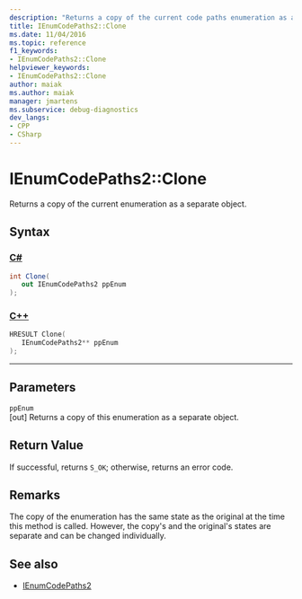 ```yaml
---
description: "Returns a copy of the current code paths enumeration as a separate object."
title: IEnumCodePaths2::Clone
ms.date: 11/04/2016
ms.topic: reference
f1_keywords:
- IEnumCodePaths2::Clone
helpviewer_keywords:
- IEnumCodePaths2::Clone
author: maiak
ms.author: maiak
manager: jmartens
ms.subservice: debug-diagnostics
dev_langs:
- CPP
- CSharp
---
```

# IEnumCodePaths2::Clone

Returns a copy of the current enumeration as a separate object.

## Syntax

### [C#](#tab/csharp)
```csharp
int Clone(
   out IEnumCodePaths2 ppEnum
);
```
### [C++](#tab/cpp)
```cpp
HRESULT Clone(
   IEnumCodePaths2** ppEnum
);
```
---

## Parameters
`ppEnum`\
[out] Returns a copy of this enumeration as a separate object.

## Return Value
 If successful, returns `S_OK`; otherwise, returns an error code.

## Remarks
 The copy of the enumeration has the same state as the original at the time this method is called. However, the copy's and the original's states are separate and can be changed individually.

## See also
- [IEnumCodePaths2](../../../extensibility/debugger/reference/ienumcodepaths2.md)
